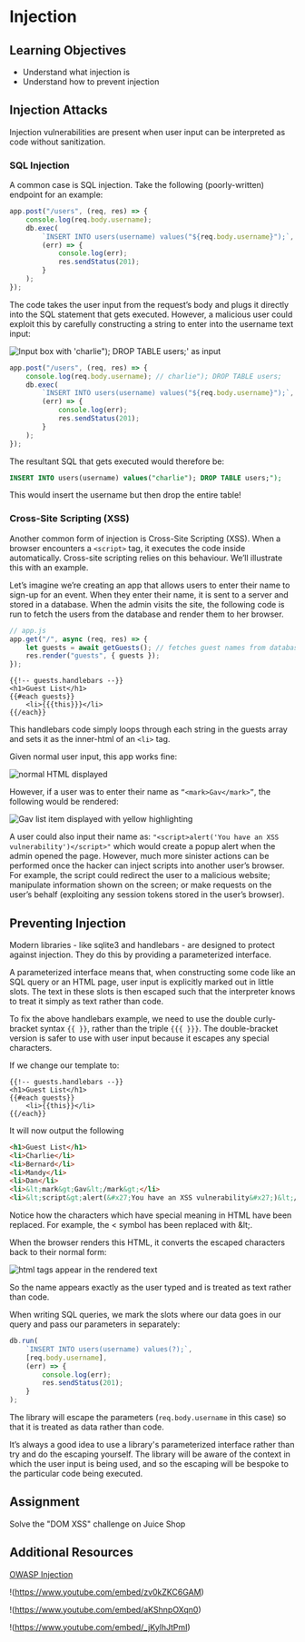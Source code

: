# Injection

## Learning Objectives

* Understand what injection is
* Understand how to prevent injection

## Injection Attacks

Injection vulnerabilities are present when user input can be interpreted as code without sanitization. 

### SQL Injection

A common case is SQL injection. Take the following (poorly-written) endpoint for an example:

```javascript
app.post("/users", (req, res) => {
    console.log(req.body.username);
    db.exec(
        `INSERT INTO users(username) values("${req.body.username}");`,
        (err) => {
            console.log(err);
            res.sendStatus(201);
        }
    );
});
```

The code takes the user input from the request’s body and plugs it directly into the SQL statement that gets executed. However, a malicious user could exploit this by carefully constructing a string to enter into the username text input:

![Input box with 'charlie"); DROP TABLE users;' as input](https://user-images.githubusercontent.com/44523714/148061755-513a4d0a-0d37-4056-ad3d-d3c66b2c1daa.png)

```javascript
app.post("/users", (req, res) => {
    console.log(req.body.username); // charlie"); DROP TABLE users;
    db.exec(
        `INSERT INTO users(username) values("${req.body.username}");`,
        (err) => {
            console.log(err);
            res.sendStatus(201);
        }
    );
});
```

The resultant SQL that gets executed would therefore be:

```SQL
INSERT INTO users(username) values("charlie"); DROP TABLE users;");
```

This would insert the username but then drop the entire table!

### Cross-Site Scripting (XSS)

Another common form of injection is Cross-Site Scripting (XSS). When a browser encounters a `<script>` tag, it executes the code inside automatically. Cross-site scripting relies on this behaviour. We’ll illustrate this with an example.

Let’s imagine we’re creating an app that allows users to enter their name to sign-up for an event. When they enter their name, it is sent to a server and stored in a database. When the admin visits the site, the following code is run to fetch the users from the database and render them to her browser.

```javascript
// app.js
app.get("/", async (req, res) => {
    let guests = await getGuests(); // fetches guest names from database
    res.render("guests", { guests });
});
```

```
{{!-- guests.handlebars --}}
<h1>Guest List</h1>
{{#each guests}}
    <li>{{{this}}}</li>
{{/each}}
```

This handlebars code simply loops through each string in the guests array and sets it as the inner-html of an `<li>` tag.

Given normal user input, this app works fine:

![normal HTML displayed](https://user-images.githubusercontent.com/44523714/148062257-7876d895-24f3-4be0-8f61-2c429692b137.png)

However, if a user was to enter their name as `“<mark>Gav</mark>”`, the following would be rendered:

![Gav list item displayed with yellow highlighting](https://user-images.githubusercontent.com/44523714/148062419-41e6712f-476a-4b25-bb21-b97f3b6fda89.png)


A user could also input their name as: `"<script>alert('You have an XSS vulnerability')</script>"` which would create a popup alert when the admin opened the page. However, much more sinister actions can be performed once the hacker can inject scripts into another user’s browser. For example, the script could redirect the user to a malicious website; manipulate information shown on the screen; or make requests on the user’s behalf (exploiting any session tokens stored in the user’s browser).

## Preventing Injection

Modern libraries - like sqlite3 and handlebars - are designed to protect against injection. They do this by providing a parameterized interface.

A parameterized interface means that, when constructing some code like an SQL query or an HTML page, user input is explicitly marked out in little slots. The text in these slots is then escaped such that the interpreter knows to treat it simply as text rather than code.

To fix the above handlebars example, we need to use the double curly-bracket syntax `{{ }}`, rather than the triple `{{{ }}}`. The double-bracket version is safer to use with user input because it escapes any special characters.

If we change our template to:

```
{{!-- guests.handlebars --}}
<h1>Guest List</h1>
{{#each guests}}
    <li>{{this}}</li>
{{/each}}
```

It will now output the following

```html
<h1>Guest List</h1>
<li>Charlie</li>
<li>Bernard</li>
<li>Mandy</li>
<li>Dan</li>
<li>&lt;mark&gt;Gav&lt;/mark&gt;</li>
<li>&lt;script&gt;alert(&#x27;You have an XSS vulnerability&#x27;)&lt;/script&gt;</li>
```

Notice how the characters which have special meaning in HTML have been replaced. For example, the < symbol has been replaced with \&lt;.

When the browser renders this HTML, it converts the escaped characters back to their normal form:

![html tags appear in the rendered text](https://user-images.githubusercontent.com/44523714/148062525-894273dd-cc4e-47db-8aab-317def41f0ca.png)

So the name appears exactly as the user typed and is treated as text rather than code.

When writing SQL queries, we mark the slots where our data goes in our query and pass our parameters in separately:

```javascript
db.run(
    `INSERT INTO users(username) values(?);`,
    [req.body.username],
    (err) => {
        console.log(err);
        res.sendStatus(201);
    }
);
```

The library will escape the parameters (`req.body.username` in this case) so that it is treated as data rather than code.

It’s always a good idea to use a library's parameterized interface rather than try and do the escaping yourself. The library will be aware of the context in which the user input is being used, and so the escaping will be bespoke to the particular code being executed.

## Assignment

Solve the "DOM XSS" challenge on Juice Shop

## Additional Resources

[OWASP Injection](https://owasp.org/Top10/A03_2021-Injection/)

!(https://www.youtube.com/embed/zv0kZKC6GAM)

!(https://www.youtube.com/embed/aKShnpOXqn0)

!(https://www.youtube.com/embed/_jKylhJtPmI)